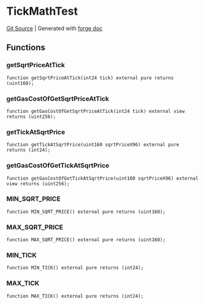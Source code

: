 # TickMathTest
[Git Source](https://github.com/Uniswap/docs/blob/1141642f8ba4665a50660886a8a8401526677045/src/test/TickMathTest.sol)
| Generated with [forge doc](https://book.getfoundry.sh/reference/forge/forge-doc)


## Functions
### getSqrtPriceAtTick


```solidity
function getSqrtPriceAtTick(int24 tick) external pure returns (uint160);
```

### getGasCostOfGetSqrtPriceAtTick


```solidity
function getGasCostOfGetSqrtPriceAtTick(int24 tick) external view returns (uint256);
```

### getTickAtSqrtPrice


```solidity
function getTickAtSqrtPrice(uint160 sqrtPriceX96) external pure returns (int24);
```

### getGasCostOfGetTickAtSqrtPrice


```solidity
function getGasCostOfGetTickAtSqrtPrice(uint160 sqrtPriceX96) external view returns (uint256);
```

### MIN_SQRT_PRICE


```solidity
function MIN_SQRT_PRICE() external pure returns (uint160);
```

### MAX_SQRT_PRICE


```solidity
function MAX_SQRT_PRICE() external pure returns (uint160);
```

### MIN_TICK


```solidity
function MIN_TICK() external pure returns (int24);
```

### MAX_TICK


```solidity
function MAX_TICK() external pure returns (int24);
```

